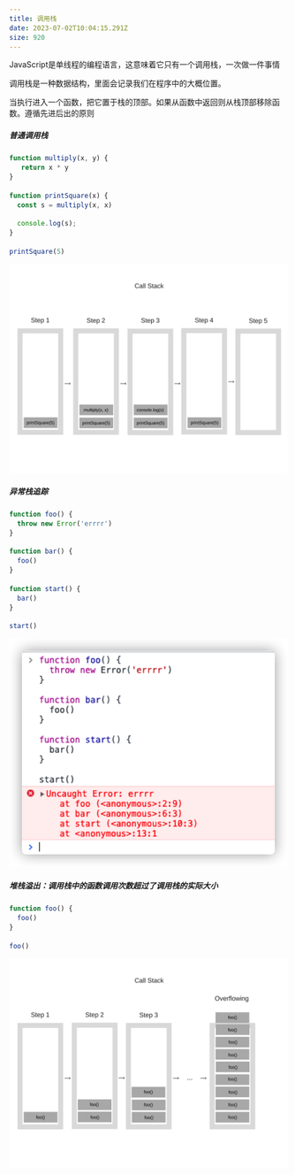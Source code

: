 ```yaml
---
title: 调用栈
date: 2023-07-02T10:04:15.291Z
size: 920
---
```

JavaScript是单线程的编程语言，这意味着它只有一个调用栈，一次做一件事情

调用栈是一种数据结构，里面会记录我们在程序中的大概位置。

当执行进入一个函数，把它置于栈的顶部。如果从函数中返回则从栈顶部移除函数。遵循先进后出的原则

##### 普通调用栈

```javascript
function multiply(x, y) {
   return x * y
}

function printSquare(x) {
  const s = multiply(x, x)

  console.log(s);
}

printSquare(5)
```

![](../../public/js/callstack.webp)

##### 异常栈追踪

```javascript
function foo() {
  throw new Error('errrr')
}

function bar() {
  foo()
}

function start() {
  bar()
}

start()
```

![](../../public/js/callstack-error.png)

##### 堆栈溢出：调用栈中的函数调用次数超过了调用栈的实际大小

```js
function foo() {
  foo()
}

foo()
```

![](../../public/js/callstack-overflowing.webp)
